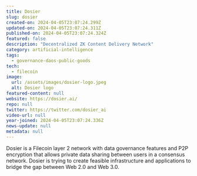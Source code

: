```yaml
---
title: Dosier
slug: dosier
created-on: 2024-04-05T23:07:24.299Z
updated-on: 2024-04-05T23:07:24.311Z
published-on: 2024-04-05T23:07:24.324Z
featured: false
description: "Decentralized ZK Content Delivery Network"
category: artificial-intelligence
tags:
  - governance-daos-public-goods
tech:
  - filecoin
image:
  url: /assets/images/dosier-logo.jpeg
  alt: Dosier logo
featured-content: null
website: https://dosier.ai/
repo: null
twitter: https://twitter.com/dosier_ai
video-url: null
year-joined: 2024-04-05T23:07:24.336Z
news-update: null
metadata: null
---
```


Dosier is a Filecoin layer 2 network with data governance features and P2P encryption that allows private data sharing between users in a consensus network. Dosier is trying to create feasible infrastructure and applications to bridge the gap between Web 2.0 and Web 3.0.
